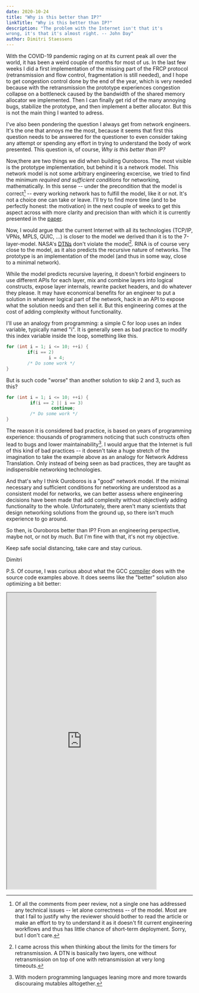 ```yaml
---
date: 2020-10-24
title: "Why is this better than IP?"
linkTitle: "Why is this better than IP?"
description: "The problem with the Internet isn't that it's
wrong, it's that it's almost right. -- John Day"
author: Dimitri Staessens
---
```


With the COVID-19 pandemic raging on at its current peak all over the
world, it has been a weird couple of months for most of us. In the
last few weeks I did a first implementation of the missing part of the
FRCP protocol (retransmission and flow control, fragmentation is still
needed), and I hope to get congestion control done by the end of the
year, which is very needed because with the retransmission the
prototype experiences congestion collapse on a bottleneck caused by
the bandwidth of the shared memory allocator we implemented. Then I
can finally get rid of the many annoying bugs, stabilize the
prototype, and then implement a better allocator. But this is not the
main thing I wanted to adress.

I've also been pondering the question I always get from network
engineers. It's the one that annoys me the most, because it seems that
first this question needs to be answered for the questioner to even
consider taking any attempt or spending any effort in trying to
understand the body of work presented. This question is, of course,
*Why is this better than IP?*

Now,there are two things we did when building Ouroboros. The most
visible is the prototype implementation, but behind it is a network
model. This network model is not some arbitrary engineering excercise,
we tried to find the minimum *required and sufficient conditions* for
networking, mathematically. In this sense -- under the precondition
that the model is correct[^2] -- every working network has to fulfill
the model, like it or not. It's not a choice one can take or
leave. I'll try to find more time (and to be perfectly honest: the
motivation) in the next couple of weeks to get this aspect across with
more clarity and precision than with which it is currently presented
in the [paper](https://arxiv.org/pdf/2001.09707.pdf).

Now, I would argue that the current Internet with all its technologies
(TCP/IP, VPNs, MPLS, QUIC, ...) is closer to the model we derived than
it is to the 7-layer-model. NASA's
[DTNs](https://www.nasa.gov/content/dtn) don't violate the
model[^1]. RINA is of course very close to the model, as it also
predicts the recursive nature of networks. The prototype is an
implementation of the model (and thus in some way, close to a minimal
network).

While the model predicts recursive layering, it doesn't forbid
engineers to use different APIs for each layer, mix and combine layers
into logical constructs, expose layer internals, rewrite packet
headers, and do whatever they please. It may have economical benefits
for an engineer to put a solution in whatever logical part of the
network, hack in an API to expose what the solution needs and then
sell it. But this engineering comes at the cost of adding complexity
without functionality.

I'll use an analogy from programming: a simple C for loop uses an
index variable, typically named "i". It is generally seen as bad
practice to modify this index variable inside the loop, something like
this.

```C
for (int i = 1; i <= 10; ++i) {
        if(i == 2)
                i = 4;
        /* Do some work */
}
```

But is such code "worse" than another solution to skip 2 and 3, such
as this?

```C
for (int i = 1; i <= 10; ++i) {
         if(i == 2 || i == 3)
                 continue;
         /* Do some work */
}
```

The reason it is considered bad practice, is based on years of
programming experience: thousands of programmers noticing that such
constructs often lead to bugs and lower maintainability[^3]. I would
argue that the Internet is full of this kind of bad practices -- it
doesn't take a huge stretch of the imagination to take the example
above as an analogy for Network Address Translation. Only instead of
being seen as bad practices, they are taught as indispensible
networking technologies.

And that's why I think Ouroboros is a "good" network model. If the
minimal necessary and sufficient conditions for networking are
understood as a consistent model for networks, we can better assess
where engineering decisions have been made that add complexity without
objectively adding functionality to the whole. Unfortunately, there
aren't many scientists that design networking solutions from the
ground up, so there isn't much experience to go around.

So then, is Ouroboros better than IP? From an engineering perspective,
maybe not, or not by much. But I'm fine with that, it's not my objective.

Keep safe social distancing, take care and stay curious.

Dimitri

P.S. Of course, I was curious about what the GCC
[compiler](https://godbolt.org) does with the source code examples
above. It does seems like the "better" solution also optimizing a bit
better:

<iframe width="80%" height="800px" src="https://godbolt.org/e#g:!((g:!((g:!((h:codeEditor,i:(fontScale:14,j:1,lang:___c,selection:(endColumn:2,endLineNumber:18,positionColumn:2,positionLineNumber:18,selectionStartColumn:2,selectionStartLineNumber:18,startColumn:2,startLineNumber:18),source:'//+Type+your+code+here,+or+load+an+example.%0A%23include+%3Cstdio.h%3E%0A%0Avoid+func()+%7B%0A++++for+(int+i+%3D+1%3B+i+%3C%3D+10%3B+%2B%2Bi)+%7B%0A++++++++if(i+%3D%3D+2)%0A+++++++++++i+%3D+4%3B%0A++++++++printf(%22%25d%5Cn.%22,+i)%3B%0A++++%7D%0A%7D%0A%0Avoid+func2()+%7B%0A++++for+(int+i+%3D+1%3B+i+%3C%3D+10%3B+%2B%2Bi)+%7B%0A++++++++if(i+%3D%3D+2+%7C%7C+i+%3D%3D+3)%0A++++++++++++continue%3B%0A++++++++printf(%22%25d%5Cn.%22,+i)%3B%0A++++%7D%0A%7D'),l:'5',n:'0',o:'C+source+%231',t:'0')),k:50,l:'4',n:'0',o:'',s:0,t:'0'),(g:!((h:compiler,i:(compiler:cg102,filters:(b:'0',binary:'1',commentOnly:'0',demangle:'0',directives:'0',execute:'1',intel:'0',libraryCode:'1',trim:'1'),fontScale:14,j:1,lang:___c,libs:!(),options:'-O4',selection:(endColumn:25,endLineNumber:11,positionColumn:25,positionLineNumber:11,selectionStartColumn:25,selectionStartLineNumber:11,startColumn:25,startLineNumber:11),source:1),l:'5',n:'0',o:'x86-64+gcc+10.2+(Editor+%231,+Compiler+%231)+C',t:'0')),k:50,l:'4',n:'0',o:'',s:0,t:'0')),l:'2',n:'0',o:'',t:'0')),version:4"></iframe>


[^1]: I came across this when thinking about the limits for the timers for retransmission. A DTN is basically two layers, one without retransmission on top of one with retransmission at very long timeouts.
[^2]: Of all the comments from peer review, not a single one has addressed any technical issues -- let alone correctness -- of the model. Most are that I fail to justify why the reviewer should bother to read the article or make an effort to try to understand it as it doesn't fit current engineering workflows and thus has little chance of short-term deployment. Sorry, but I don't care.
[^3]: With modern programming languages leaning more and more towards discouraing mutables alltogether.
